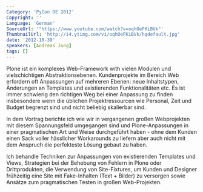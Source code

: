 ```yaml
---
Category: 'PyCon DE 2012'
Copyright: ''
Language: 'German'
SourceUrl: '"https://www.youtube.com/watch?v=oqhOeFKiBVk"'
ThumbnailUrl: 'http://i4.ytimg.com/vi/oqhOeFKiBVk/hqdefault.jpg'
date: '2012-10-30'
speakers: [Andreas Jung]
tags: []
---
```

Plone ist ein komplexes Web-Framework with vielen Modulen und vielschichtigen
Abstraktionsebenen. Kundenprojekte im Bereich Web erfordern oft Anpassungen
auf mehreren Ebenen: neue Inhaltstypen, Änderungen an Templates und
existierenden Funktionalitäten etc. Es ist immer schwierig den richtigen Weg
bei einer Anpassung zu finden insbesondere wenn die üblichen Projektressourcen
wie Personal, Zeit und Budget begrenzt sind und nicht beliebig skalierbar
sind.

In dem Vortrag berichte ich wie wir in vergangenen großen Webprojekten mit
diesem Spannungsfeld umgegangen sind und Plone-Anpassungen in einer
pragmatischen Art und Weise durchgeführt haben - ohne dem Kunden einen Sack
voller hässlicher Workarounds zu liefern aber auch nicht mit dem Anspruch die
perfekteste Lösung gebaut zu haben.

Ich behandle Techniken zur Anpassungen von existierenden Templates und Views,
Strategien bei der Behebung von Fehlern in Plone oder Drittprodukten, die
Verwendung von Site-Fixtures, um Kunden und Designer frühzeitig eine Site mit
Fake-Inhalten (Text + Bilder) zu versorgen sowie Ansätze zum pragmatischen
Testen in großen Web-Projekten.

